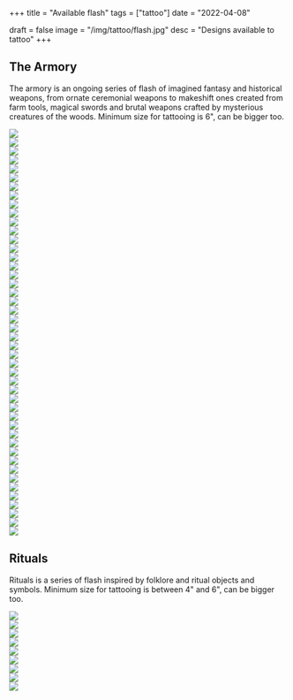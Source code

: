 +++
title = "Available flash"
tags = ["tattoo"]
date = "2022-04-08"

draft = false
image = "/img/tattoo/flash.jpg"
desc = "Designs available to tattoo"
+++

## The Armory

The armory is an ongoing series of flash of imagined fantasy and historical weapons, from ornate ceremonial weapons to makeshift ones created from farm tools, magical swords and brutal weapons crafted by mysterious creatures of the woods. Minimum size for tattooing is 6", can be bigger too.

<div class="armory flash-sheet">

<div class="flash"><img src="/img/tattoo/flash/celtic-dagger.jpg"/></div>
<div class="flash"><img src="/img/tattoo/flash/dagger-sheat.jpg"/></div>
<div class="flash"><img src="/img/tattoo/flash/dagger-sheath-2.jpg"/></div>
<div class="flash taken"><img src="/img/tattoo/flash/cimitar.jpg"/></div>
<div class="flash taken"><img src="/img/tattoo/flash/main-gauche.jpg"/></div>
<div class="flash"><img src="/img/tattoo/flash/fire-sword.jpg"/></div>
<div class="flash"><img src="/img/tattoo/flash/cleaver.jpg"/></div>
<div class="flash"><img src="/img/tattoo/flash/renaissance-sword.jpg"/></div>
<div class="flash"><img src="/img/tattoo/flash/key-dagger.jpg"/></div>
<div class="flash"><img src="/img/tattoo/flash/pointy-sword.jpg"/></div>
<div class="flash"><img src="/img/tattoo/flash/hook-knife.jpg"/></div>
<div class="flash"><img src="/img/tattoo/flash/eyelet-dagger.jpg"/></div>
<div class="flash"><img src="/img/tattoo/flash/kukri.jpg"/></div>
<div class="flash"><img src="/img/tattoo/flash/dark-souls-sword.jpg"/></div>
<div class="flash"><img src="/img/tattoo/flash/dragon-sword.jpg"/></div>
<div class="flash"><img src="/img/tattoo/flash/radian-dagger.jpg"/></div>
<div class="flash"><img src="/img/tattoo/flash/s-sword.jpg"/></div>
<div class="flash"><img src="/img/tattoo/flash/kris.jpg"/></div>
<div class="flash"><img src="/img/tattoo/flash/magic-sword.jpg"/></div>
<div class="flash"><img src="/img/tattoo/flash/halberd.jpg"/></div>
<div class="flash"><img src="/img/tattoo/flash/warhammer.jpg"/></div>
<div class="flash"><img src="/img/tattoo/flash/lance.jpg"/></div>
<div class="flash"><img src="/img/tattoo/flash/trident.jpg"/></div>
<div class="flash"><img src="/img/tattoo/flash/flail.jpg"/></div>
<div class="flash"><img src="/img/tattoo/flash/orc-weapon.jpg"/></div>
<div class="flash"><img src="/img/tattoo/flash/star-mace.jpg"/></div>
<div class="flash"><img src="/img/tattoo/flash/orc-weapon-2.jpg"/></div>
<div class="flash"><img src="/img/tattoo/flash/spiky-mace.jpg"/></div>
<div class="flash"><img src="/img/tattoo/flash/board-with-nails.jpg"/></div>
<div class="flash"><img src="/img/tattoo/flash/club.jpg"/></div>
<div class="flash"><img src="/img/tattoo/flash/skull-mace.jpg"/></div>
<div class="flash"><img src="/img/tattoo/flash/weird-halberd.jpg"/></div>
<div class="flash"><img src="/img/tattoo/flash/long-axe.jpg"/></div>
<div class="flash"><img src="/img/tattoo/flash/demon-axe.jpg"/></div>
<div class="flash"><img src="/img/tattoo/flash/battle-axe.jpg"/></div>
<div class="flash"><img src="/img/tattoo/flash/spear.jpg"/></div>
<div class="flash"><img src="/img/tattoo/flash/fire-spear.jpg"/></div>
<div class="flash"><img src="/img/tattoo/flash/weird-shovel.jpg"/></div>
<div class="flash"><img src="/img/tattoo/flash/fork.jpg"/></div>
<div class="flash"><img src="/img/tattoo/flash/farming-tool.jpg"/></div>
<div class="flash taken"><img src="/img/tattoo/flash/midsommar-hammer.jpg"/></div>
<div class="flash taken"><img src="/img/tattoo/flash/shovel-cross.jpg"/></div>
<div class="flash"><img src="/img/tattoo/flash/clippers.jpg"/></div>
<div class="flash"><img src="/img/tattoo/flash/shield.jpg"/></div>
<div class="flash"><img src="/img/tattoo/flash/bow.jpg"/></div>
<div class="flash"><img src="/img/tattoo/flash/crossbow.jpg"/></div>

</div>

## Rituals

Rituals is a series of flash inspired by folklore and ritual objects and symbols. Minimum size for tattooing is between 4" and 6", can be bigger too.

<div class="rituals flash-sheet">

<div class="flash"><img src="/img/tattoo/flash/scythe-bones.jpg"/></div>
<div class="flash"><img src="/img/tattoo/flash/morris-sticks.jpg"/></div>
<div class="flash"><img src="/img/tattoo/flash/bell.jpg"/></div>
<div class="flash"><img src="/img/tattoo/flash/coffin.jpg"/></div>
<div class="flash"><img src="/img/tattoo/flash/grimoire.jpg"/></div>
<div class="flash"><img src="/img/tattoo/flash/lantern.jpg"/></div>
<div class="flash"><img src="/img/tattoo/flash/talharpa.jpg"/></div>
<div class="flash"><img src="/img/tattoo/flash/bone-flute.jpg"/></div>
<div class="flash"><img src="/img/tattoo/flash/brass-horn.jpg"/></div>

</div>
